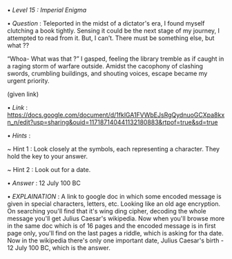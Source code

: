 • *Level 15 : Imperial Enigma*

• *Question* : Teleported in the midst of a dictator's era, I found myself clutching a book tightly. Sensing it could be the next stage of my journey, I attempted to read from it. But, I can’t. There must be something else, but what ??

“Whoa- What was that ?” I gasped, feeling the library tremble as if caught in a raging storm of warfare outside. Amidst the cacophony of clashing swords, crumbling buildings, and shouting voices, escape became my urgent priority.

(given link)

• *Link* : https://docs.google.com/document/d/1fklGA1FVWbEJsRgQydnuoGCXpa8kxn_n/edit?usp=sharing&ouid=117187140441132180883&rtpof=true&sd=true

• *Hints* :

~ Hint 1 : Look closely at the symbols, each representing a character. They hold the key to your answer.

~ Hint 2 : Look out for a date.

• *Answer* : 12 July 100 BC

• *EXPLAINATION* : A link to google doc in which some encoded message is given in special characters, letters, etc. Looking like an old age encryption. On searching you'll find that it's wing ding cipher, decoding the whole message you'll get Julius Caesar's wikipedia. Now when you'll browse more in the same doc which is of 16 pages and the encoded message is in first page only, you'll find on the last pages a riddle, which is asking for tha date. Now in the wikipedia there's only one important date, Julius Caesar's birth - 12 July 100 BC, which is the answer. 
